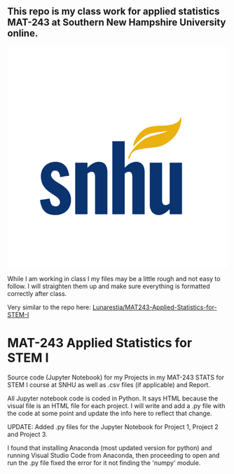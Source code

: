 ## This repo is my class work for applied statistics MAT-243 at Southern New Hampshire University online.

![1676504808961](image/README/1676504808961.png)

While I am working in class I my files may be a little rough and not easy to follow. I will straighten them up and make sure everything is formatted correctly after class.

Very similar to the repo here: [Lunarestia/MAT243-Applied-Statistics-for-STEM-I](https://github.com/Lunarestia/MAT243-Applied-Statistics-for-STEM-I)

# MAT-243 Applied Statistics for STEM I

Source code (Jupyter Notebook) for my Projects in my MAT-243 STATS for STEM I course at SNHU as well as .csv files (if applicable) and Report.

All Jupyter notebook code is coded in Python. It says HTML because the visual file is an HTML file for each project. I will write and add a .py file with the code at some point and update the info here to reflect that change.

UPDATE: Added .py files for the Jupyter Notebook for Project 1, Project 2 and Project 3.

I found that installing Anaconda (most updated version for python) and running Visual Studio Code from Anaconda, then proceeding to open and run the .py file fixed the error for it not finding the 'numpy' module.
